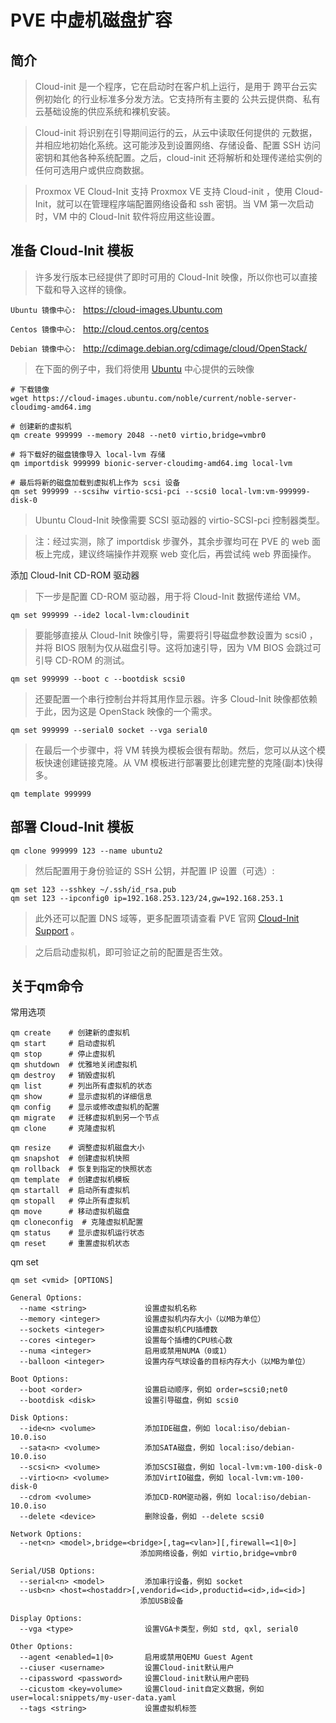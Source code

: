 # PVE 中虚机磁盘扩容

## 简介

> Cloud-init 是一个程序，它在启动时在客户机上运行，是用于 跨平台云实例初始化 的行业标准多分发方法。它支持所有主要的 公共云提供商、私有云基础设施的供应系统和裸机安装。


> Cloud-init 将识别在引导期间运行的云，从云中读取任何提供的 元数据，并相应地初始化系统。这可能涉及到设置网络、存储设备、配置 SSH 访问密钥和其他各种系统配置。之后，cloud-init 还将解析和处理传递给实例的任何可选用户或供应商数据。

> Proxmox VE Cloud-Init 支持
> Proxmox VE 支持 Cloud-init ，使用 Cloud-Init，就可以在管理程序端配置网络设备和 ssh 密钥。当 VM 第一次启动时，VM 中的 Cloud-Init 软件将应用这些设置。

## 准备 Cloud-Init 模板

> 许多发行版本已经提供了即时可用的 Cloud-Init 映像，所以你也可以直接下载和导入这样的镜像。

`Ubuntu 镜像中心: ` https://cloud-images.Ubuntu.com

`Centos 镜像中心: ` http://cloud.centos.org/centos

`Debian 镜像中心: ` http://cdimage.debian.org/cdimage/cloud/OpenStack/

> 在下面的例子中，我们将使用 [Ubuntu](https://cloud-images.Ubuntu.com) 中心提供的云映像
```
# 下载镜像
wget https://cloud-images.ubuntu.com/noble/current/noble-server-cloudimg-amd64.img

# 创建新的虚拟机
qm create 999999 --memory 2048 --net0 virtio,bridge=vmbr0

# 将下载好的磁盘镜像导入 local-lvm 存储
qm importdisk 999999 bionic-server-cloudimg-amd64.img local-lvm

# 最后将新的磁盘加载到虚拟机上作为 scsi 设备
qm set 999999 --scsihw virtio-scsi-pci --scsi0 local-lvm:vm-999999-disk-0
```

> Ubuntu Cloud-Init 映像需要 SCSI 驱动器的 virtio-SCSI-pci 控制器类型。 

> 注：经过实测，除了 importdisk 步骤外，其余步骤均可在 PVE 的 web 面板上完成，建议终端操作并观察 web 变化后，再尝试纯 web 界面操作。

添加 Cloud-Init CD-ROM 驱动器

> 下一步是配置 CD-ROM 驱动器，用于将 Cloud-Init 数据传递给 VM。

```
qm set 999999 --ide2 local-lvm:cloudinit
```

> 要能够直接从 Cloud-Init 映像引导，需要将引导磁盘参数设置为 scsi0 ，并将 BIOS 限制为仅从磁盘引导。这将加速引导，因为 VM BIOS 会跳过可引导 CD-ROM 的测试。

```
qm set 999999 --boot c --bootdisk scsi0
```
> 还要配置一个串行控制台并将其用作显示器。许多 Cloud-Init 映像都依赖于此，因为这是 OpenStack 映像的一个需求。

```
qm set 999999 --serial0 socket --vga serial0
```

> 在最后一个步骤中，将 VM 转换为模板会很有帮助。然后，您可以从这个模板快速创建链接克隆。从 VM 模板进行部署要比创建完整的克隆(副本)快得多。

```
qm template 999999
```

## 部署 Cloud-Init 模板

```
qm clone 999999 123 --name ubuntu2
```

> 然后配置用于身份验证的 SSH 公钥，并配置 IP 设置（可选）:

```
qm set 123 --sshkey ~/.ssh/id_rsa.pub
qm set 123 --ipconfig0 ip=192.168.253.123/24,gw=192.168.253.1
```

> 此外还可以配置 DNS 域等，更多配置项请查看 PVE 官网 [Cloud-Init Support](https://pve.proxmox.com/wiki/Cloud-Init_Support) 。

> 之后启动虚拟机，即可验证之前的配置是否生效。


## 关于qm命令

常用选项

```
qm create    # 创建新的虚拟机
qm start     # 启动虚拟机
qm stop      # 停止虚拟机
qm shutdown  # 优雅地关闭虚拟机
qm destroy   # 销毁虚拟机
qm list      # 列出所有虚拟机的状态
qm show      # 显示虚拟机的详细信息
qm config    # 显示或修改虚拟机的配置
qm migrate   # 迁移虚拟机到另一个节点
qm clone     # 克隆虚拟机

qm resize    # 调整虚拟机磁盘大小
qm snapshot  # 创建虚拟机快照
qm rollback  # 恢复到指定的快照状态
qm template  # 创建虚拟机模板
qm startall  # 启动所有虚拟机
qm stopall   # 停止所有虚拟机
qm move      # 移动虚拟机磁盘
qm cloneconfig  # 克隆虚拟机配置
qm status    # 显示虚拟机运行状态
qm reset     # 重置虚拟机状态

```

qm set

```
qm set <vmid> [OPTIONS]

General Options:
  --name <string>             设置虚拟机名称
  --memory <integer>          设置虚拟机内存大小（以MB为单位）
  --sockets <integer>         设置虚拟机CPU插槽数
  --cores <integer>           设置每个插槽的CPU核心数
  --numa <integer>            启用或禁用NUMA（0或1）
  --balloon <integer>         设置内存气球设备的目标内存大小（以MB为单位）

Boot Options:
  --boot <order>              设置启动顺序，例如 order=scsi0;net0
  --bootdisk <disk>           设置引导磁盘，例如 scsi0

Disk Options:
  --ide<n> <volume>           添加IDE磁盘，例如 local:iso/debian-10.0.iso
  --sata<n> <volume>          添加SATA磁盘，例如 local:iso/debian-10.0.iso
  --scsi<n> <volume>          添加SCSI磁盘，例如 local-lvm:vm-100-disk-0
  --virtio<n> <volume>        添加VirtIO磁盘，例如 local-lvm:vm-100-disk-0
  --cdrom <volume>            添加CD-ROM驱动器，例如 local:iso/debian-10.0.iso
  --delete <device>           删除设备，例如 --delete scsi0

Network Options:
  --net<n> <model>,bridge=<bridge>[,tag=<vlan>][,firewall=<1|0>]
                             添加网络设备，例如 virtio,bridge=vmbr0

Serial/USB Options:
  --serial<n> <model>         添加串行设备，例如 socket
  --usb<n> <host=<hostaddr>[,vendorid=<id>,productid=<id>,id=<id>]
                             添加USB设备

Display Options:
  --vga <type>                设置VGA卡类型，例如 std, qxl, serial0

Other Options:
  --agent <enabled=1|0>       启用或禁用QEMU Guest Agent
  --ciuser <username>         设置Cloud-init默认用户
  --cipassword <password>     设置Cloud-init默认用户密码
  --cicustom <key=volume>     设置Cloud-init自定义数据，例如 user=local:snippets/my-user-data.yaml
  --tags <string>             设置虚拟机标签

```